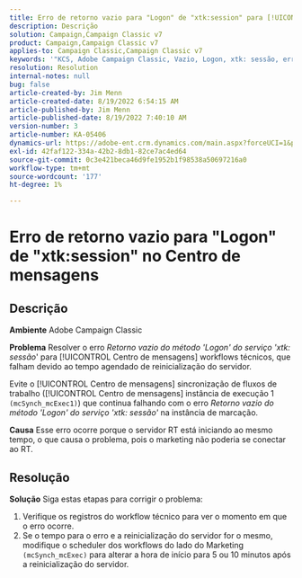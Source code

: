 ```yaml
---
title: Erro de retorno vazio para "Logon" de "xtk:session" para [!UICONTROL Centro de mensagens]
description: Descrição
solution: Campaign,Campaign Classic v7
product: Campaign,Campaign Classic v7
applies-to: Campaign Classic,Campaign Classic v7
keywords: '"KCS, Adobe Campaign Classic, Vazio, Logon, xtk: sessão, erro, Centro de mensagens, Fluxo de trabalho técnico'''
resolution: Resolution
internal-notes: null
bug: false
article-created-by: Jim Menn
article-created-date: 8/19/2022 6:54:15 AM
article-published-by: Jim Menn
article-published-date: 8/19/2022 7:40:10 AM
version-number: 3
article-number: KA-05406
dynamics-url: https://adobe-ent.crm.dynamics.com/main.aspx?forceUCI=1&pagetype=entityrecord&etn=knowledgearticle&id=bccbb0bb-8b1f-ed11-b83e-0022480866ad
exl-id: 42faf122-334a-42b2-8db1-82ce7ac4ed64
source-git-commit: 0c3e421beca46d9fe1952b1f98538a50697216a0
workflow-type: tm+mt
source-wordcount: '177'
ht-degree: 1%

---
```


# Erro de retorno vazio para &quot;Logon&quot; de &quot;xtk:session&quot; no Centro de mensagens

## Descrição


<b>Ambiente</b>
Adobe Campaign Classic

<b>Problema</b>
Resolver o erro *Retorno vazio do método &#39;Logon&#39; do serviço &#39;xtk: sessão*&#39; para [!UICONTROL Centro de mensagens] workflows técnicos, que falham devido ao tempo agendado de reinicialização do servidor.

Evite o [!UICONTROL Centro de mensagens] sincronização de fluxos de trabalho ([!UICONTROL Centro de mensagens] instância de execução 1 `(mcSynch_mcExec1)`) que continua falhando com o erro *Retorno vazio do método &#39;Logon&#39; do serviço &#39;xtk: sessão&#39;* na instância de marcação.

<b>Causa</b>
Esse erro ocorre porque o servidor RT está iniciando ao mesmo tempo, o que causa o problema, pois o marketing não poderia se conectar ao RT.


## Resolução


<b>Solução</b>
Siga estas etapas para corrigir o problema:

1. Verifique os registros do workflow técnico para ver o momento em que o erro ocorre.
2. Se o tempo para o erro e a reinicialização do servidor for o mesmo, modifique o scheduler dos workflows do lado do Marketing `(mcSynch_mcExec)` para alterar a hora de início para 5 ou 10 minutos após a reinicialização do servidor.
